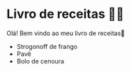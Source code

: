 # Livro de receitas :man_cook: 

Olá! Bem vindo ao meu livro de receitas:wave:

- Strogonoff de frango
- Pavê
- Bolo de cenoura 

